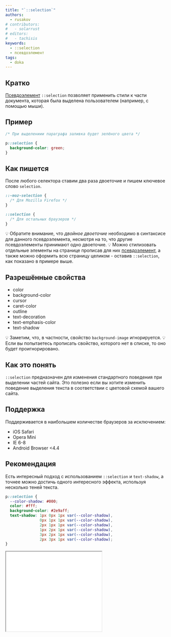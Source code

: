 ```yaml
---
title: "`::selection`"
authors:
  - rusakov
# contributors:
#   - solarrust
# editors:
#   - tachisis
keywords:
  - ::selection
  - псевдоэлемент
tags:
  - doka
---
```


## Кратко

[Псевдоэлемент](/css/pseudoelements) `::selection` позволяет применить стили к части документа, которая была выделена пользователем (например, с помощью мыши).

## Пример

```css
/* При выделениии параграфа заливка будет зелёного цвета */

p::selection {
  background-color: green;
}
```

## Как пишется

После любого селектора ставим два раза двоеточие и пишем ключевое слово `selection`.

```css
::-moz-selection {
  /* Для Mozilla Firefox */
}

::selection {
  /* Для остальных браузеров */
}
```

💡 Обратите внимание, что *двойное двоеточие* необходимо в синтаксисе для данного псевдоэлемента, несмотря на то, что другие псевдоэлементы принимают одно двоеточие.
💡 Можно стилизовать отдельные элементы на странице прописав для них [псевдоэлемент](/css/pseudoelements), а также можно оформить всю страницу целиком - оставив `::selection`, как показано в примере выше.

## Разрешённые свойства

- color
- background-color
- cursor
- caret-color
- outline
- text-decoration
- text-emphasis-color
- text-shadow

💡 Заметим, что, в частности, свойство `background-image` игнорируется.
💡 Если вы попытаетесь прописать свойство, которого нет в списке, то оно будет проигнорировано.

## Как это понять

`::selection` предназначен для изменения стандартного поведения при выделении частей сайта. Это полезно если вы хотите изменить поведение выделения текста в соответствии с цветовой схемой вашего сайта.

## Поддержка

Поддерживается в наибольшем количестве браузеров за исключением:

- iOS Safari
- Opera Mini
- IE 6-8
- Android Browser <4.4

## Рекомендация

Есть интересный подход с использованием `::selection` и `text-shadow`, а точнее можно достичь одного интересного эффекта, используя несколько теней текста.

```css
p::selection {
  --color-shadow: #000;
  color: #fff;
  background-color: #2e9aff;
  text-shadow: 1px 0px 1px var(--color-shadow),
               0px 1px 1px var(--color-shadow),
               2px 1px 1px var(--color-shadow),
               1px 2px 1px var(--color-shadow),
               3px 2px 1px var(--color-shadow),
               2px 3px 1px var(--color-shadow);
}
```

<iframe title="Пример c text-shadow" src="demos/selection-with-text-shadow/" height="250"></iframe>
